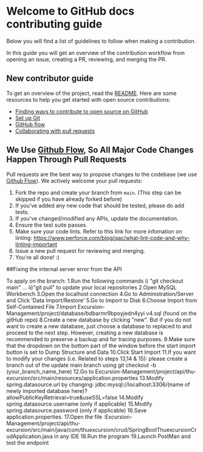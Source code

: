 # Welcome to GitHub docs contributing guide <!-- omit in toc -->

Below you will find a list of guidelines to follow when making a contribution.

In this guide you will get an overview of the contribution workflow from opening an issue, creating a PR, reviewing, and merging the PR.

## New contributor guide

To get an overview of the project, read the [README](README.md). Here are some resources to help you get started with open source contributions:

- [Finding ways to contribute to open source on GitHub](https://docs.github.com/en/get-started/exploring-projects-on-github/finding-ways-to-contribute-to-open-source-on-github)
- [Set up Git](https://docs.github.com/en/get-started/quickstart/set-up-git)
- [GitHub flow](https://docs.github.com/en/get-started/quickstart/github-flow)
- [Collaborating with pull requests](https://docs.github.com/en/github/collaborating-with-pull-requests)

## We Use [Github Flow](https://guides.github.com/introduction/flow/index.html), So All Major Code Changes Happen Through Pull Requests
Pull requests are the best way to propose changes to the codebase (we use [Github Flow](https://guides.github.com/introduction/flow/index.html)). We actively welcome your pull requests:

1. Fork the repo and create your branch from `main`. (This step can be skipped if you have already forked before)
2. If you've added any new code that should be tested, please do add tests.
3. If you've changed/modified any APIs, update the documentation.
4. Ensure the test suite passes.
5. Make sure your code lints. Refer to this link for more infomation on linting: https://www.perforce.com/blog/qac/what-lint-code-and-why-linting-important
6. Issue a new pull request for reviewing and merging.
7. You're all done! :)

##Fixing the internal server error from the API

To apply on the branch:
    1.Run the following commands i) "git checkout main" ... ii)"git pull" to update your local repositories
    2.Open MySQL Workbench
    3.Open the localhost connection
    4.Go to Administration/Server and Click 'Data Import/Restore'
    5.Go to Import to Disk
    6.Choose Import from Self-Contained File
    7.Import Excursion-Management/project/database/bdbarmr9bpoyjedn4yyi v4.sql (found on the gitHub repo)
    8.Create a new database by clicking "new". But if you do not want to create a new database, just choose a database to replaced to and proceed to the next step.  However, creating a new database is recommended to preserve a backup and for tracing purposes.
    9.Make sure that the dropdown on the bottom part of the window before the start import button is set to Dump Structure and Data
    10.Click Start Import
    11.If you want to modify your changes (i.e. Related to steps 13,14 & 15): please create a branch out of the update main branch using git checkout -b (your_branch_name_here)
    12.Go to Excursion-Management/project/api/thu-excursion/src/main/resources/application.properties
    13.Modify spring.datasource.url by changing: jdbc:mysql://localhost:3306/(name of newly imported database here)?allowPublicKeyRetrieval=true&useSSL=false
    14.Modify spring.datasource.username (only if applicable)
    15.Modify spring.datasource.password (only if applicable)
    16.Save application.properties.
    17.Open the file :Excursion-Management/project/api/thu-excursion/src/main/java/com/thuexcursion/crud/SpringBootThuexcursionCrudApplication.java in any IDE
    18.Run the program
    19.Launch PostMan and test the endpoint
